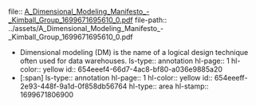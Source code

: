 file:: [A_Dimensional_Modeling_Manifesto_-_Kimball_Group_1699671695610_0.pdf](../assets/A_Dimensional_Modeling_Manifesto_-_Kimball_Group_1699671695610_0.pdf)
file-path:: ../assets/A_Dimensional_Modeling_Manifesto_-_Kimball_Group_1699671695610_0.pdf

- Dimensional modeling (DM) is the name of a logical design technique often used for data warehouses.
  ls-type:: annotation
  hl-page:: 1
  hl-color:: yellow
  id:: 654eeef4-66d7-4ac8-bf80-a036e9885a20
- [:span]
  ls-type:: annotation
  hl-page:: 1
  hl-color:: yellow
  id:: 654eeeff-2e93-448f-9a1d-0f858db56764
  hl-type:: area
  hl-stamp:: 1699671806900